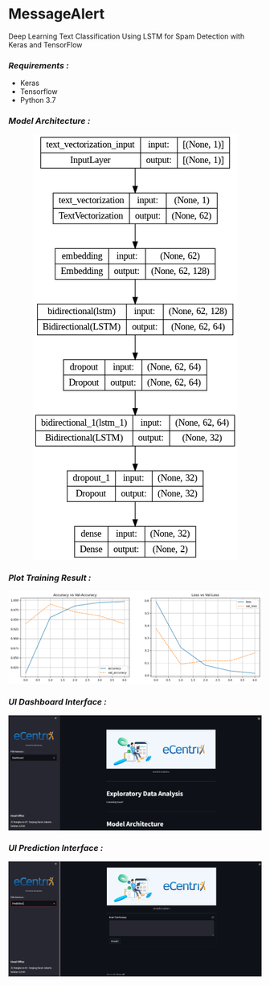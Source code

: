 # MessageAlert
Deep Learning Text Classification Using LSTM for Spam Detection with Keras and TensorFlow
### *Requirements :*
- Keras
- Tensorflow
- Python 3.7
### *Model Architecture :*
<p align="center">
    <img src="LSTM.png">
</p>

### *Plot Training Result :*
<p align="center">
    <img src="Val.png">
</p>

### *UI Dashboard Interface :*
<p align="center">
    <img src="UI.png">
</p>

### *UI Prediction Interface :*
<p align="center">
    <img src="UI2.png">
</p> 
